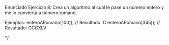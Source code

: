  
Enunciado Ejercicio 8:
Crea un algoritmo al cual le pase un número entero
y me lo convierta a número romano
 
Ejemplos:
enteroARomano(100)); // Resultado:  C
enteroARomano(345)); // Resultado: CCCXLV
 
*/
 